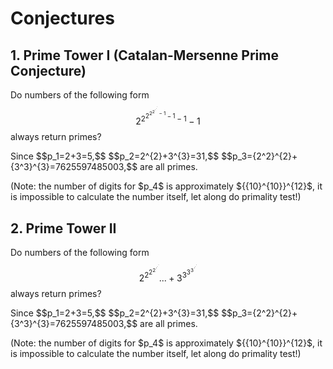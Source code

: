 # Conjectures

## 1. Prime Tower I (Catalan-Mersenne Prime Conjecture)
Do numbers of the following form 
$$2^{2^{{2}^{2^{2^{{\cdot}^{{\cdot}^{\cdot}}}}-1}-1}-1}-1$$ 
always return primes? 
<p/> 
Since 
$$p_1=2+3=5,$$ 
$$p_2=2^{2}+3^{3}=31,$$ 
$$p_3={2^2}^{2}+{3^3}^{3}=7625597485003,$$
are all primes.
<p/>
(Note: the number of digits for $p_4$ is approximately ${{10}^{10}}^{12}$, it is impossible to calculate the number itself, let along do primality test!)

## 2. Prime Tower II
Do numbers of the following form 
$$2^{2^{2^{2^{{\cdot}^{{\cdot}^{\cdot}}}}}}...+3^{3^{3^{3^{{\cdot}^{{\cdot}^{\cdot}}}}}}$$ 
always return primes? 
<p/> 
Since 
$$p_1=2+3=5,$$ 
$$p_2=2^{2}+3^{3}=31,$$ 
$$p_3={2^2}^{2}+{3^3}^{3}=7625597485003,$$
are all primes.
<p/>
(Note: the number of digits for $p_4$ is approximately ${{10}^{10}}^{12}$, it is impossible to calculate the number itself, let along do primality test!)


